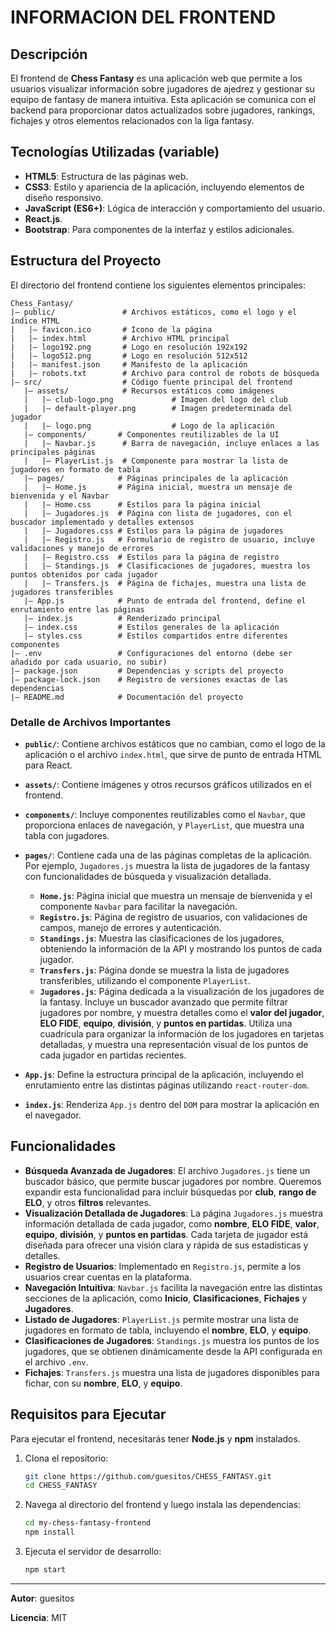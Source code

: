 # INFORMACION DEL FRONTEND

## Descripción
El frontend de **Chess Fantasy** es una aplicación web que permite a los usuarios visualizar información sobre jugadores de ajedrez y gestionar su equipo de fantasy de manera intuitiva. Esta aplicación se comunica con el backend para proporcionar datos actualizados sobre jugadores, rankings, fichajes y otros elementos relacionados con la liga fantasy.

## Tecnologías Utilizadas (variable)

- **HTML5**: Estructura de las páginas web.
- **CSS3**: Estilo y apariencia de la aplicación, incluyendo elementos de diseño responsivo.
- **JavaScript (ES6+)**: Lógica de interacción y comportamiento del usuario.
- **React.js**.
- **Bootstrap**: Para componentes de la interfaz y estilos adicionales.

## Estructura del Proyecto

El directorio del frontend contiene los siguientes elementos principales:

```
Chess_Fantasy/
|— public/               # Archivos estáticos, como el logo y el índice HTML
|   |— favicon.ico       # Icono de la página
|   |— index.html        # Archivo HTML principal
|   |— logo192.png       # Logo en resolución 192x192
|   |— logo512.png       # Logo en resolución 512x512
|   |— manifest.json     # Manifesto de la aplicación
|   |— robots.txt        # Archivo para control de robots de búsqueda
|— src/                  # Código fuente principal del frontend
   |— assets/            # Recursos estáticos como imágenes
   |   |— club-logo.png             # Imagen del logo del club
   |   |— default-player.png        # Imagen predeterminada del jugador
   |   |— logo.png                  # Logo de la aplicación
   |— components/       # Componentes reutilizables de la UI
   |   |— Navbar.js      # Barra de navegación, incluye enlaces a las principales páginas
   |   |— PlayerList.js  # Componente para mostrar la lista de jugadores en formato de tabla
   |— pages/            # Páginas principales de la aplicación
   |   |— Home.js       # Página inicial, muestra un mensaje de bienvenida y el Navbar
   |   |— Home.css      # Estilos para la página inicial
   |   |— Jugadores.js  # Página con lista de jugadores, con el buscador implementado y detalles extensos
   |   |— Jugadores.css # Estilos para la página de jugadores
   |   |— Registro.js   # Formulario de registro de usuario, incluye validaciones y manejo de errores
   |   |— Registro.css  # Estilos para la página de registro
   |   |— Standings.js  # Clasificaciones de jugadores, muestra los puntos obtenidos por cada jugador
   |   |— Transfers.js  # Página de fichajes, muestra una lista de jugadores transferibles
   |— App.js            # Punto de entrada del frontend, define el enrutamiento entre las páginas
   |— index.js          # Renderizado principal
   |— index.css         # Estilos generales de la aplicación
   |— styles.css        # Estilos compartidos entre diferentes componentes
|— .env                 # Configuraciones del entorno (debe ser añadido por cada usuario, no subir)
|— package.json         # Dependencias y scripts del proyecto
|— package-lock.json    # Registro de versiones exactas de las dependencias
|— README.md            # Documentación del proyecto
```

### Detalle de Archivos Importantes

- **`public/`**: Contiene archivos estáticos que no cambian, como el logo de la aplicación o el archivo `index.html`, que sirve de punto de entrada HTML para React.
- **`assets/`**: Contiene imágenes y otros recursos gráficos utilizados en el frontend.
- **`components/`**: Incluye componentes reutilizables como el `Navbar`, que proporciona enlaces de navegación, y `PlayerList`, que muestra una tabla con jugadores.
- **`pages/`**: Contiene cada una de las páginas completas de la aplicación. Por ejemplo, `Jugadores.js` muestra la lista de jugadores de la fantasy con funcionalidades de búsqueda y visualización detallada.
  - **`Home.js`**: Página inicial que muestra un mensaje de bienvenida y el componente `Navbar` para facilitar la navegación.
  - **`Registro.js`**: Página de registro de usuarios, con validaciones de campos, manejo de errores y autenticación.
  - **`Standings.js`**: Muestra las clasificaciones de los jugadores, obteniendo la información de la API y mostrando los puntos de cada jugador.
  - **`Transfers.js`**: Página donde se muestra la lista de jugadores transferibles, utilizando el componente `PlayerList`.
  - **`Jugadores.js`**: Página dedicada a la visualización de los jugadores de la fantasy. Incluye un buscador avanzado que permite filtrar jugadores por nombre, y muestra detalles como el **valor del jugador**, **ELO FIDE**, **equipo**, **división**, y **puntos en partidas**. Utiliza una cuadrícula para organizar la información de los jugadores en tarjetas detalladas, y muestra una representación visual de los puntos de cada jugador en partidas recientes.

- **`App.js`**: Define la estructura principal de la aplicación, incluyendo el enrutamiento entre las distintas páginas utilizando `react-router-dom`.
- **`index.js`**: Renderiza `App.js` dentro del `DOM` para mostrar la aplicación en el navegador.

## Funcionalidades

- **Búsqueda Avanzada de Jugadores**: El archivo `Jugadores.js` tiene un buscador básico, que permite buscar jugadores por nombre. Queremos expandir esta funcionalidad para incluir búsquedas por **club**, **rango de ELO**, y otros **filtros** relevantes.
- **Visualización Detallada de Jugadores**: La página `Jugadores.js` muestra información detallada de cada jugador, como **nombre**, **ELO FIDE**, **valor**, **equipo**, **división**, y **puntos en partidas**. Cada tarjeta de jugador está diseñada para ofrecer una visión clara y rápida de sus estadísticas y detalles.
- **Registro de Usuarios**: Implementado en `Registro.js`, permite a los usuarios crear cuentas en la plataforma.
- **Navegación Intuitiva**: `Navbar.js` facilita la navegación entre las distintas secciones de la aplicación, como **Inicio**, **Clasificaciones**, **Fichajes** y **Jugadores**.
- **Listado de Jugadores**: `PlayerList.js` permite mostrar una lista de jugadores en formato de tabla, incluyendo el **nombre**, **ELO**, y **equipo**.
- **Clasificaciones de Jugadores**: `Standings.js` muestra los puntos de los jugadores, que se obtienen dinámicamente desde la API configurada en el archivo `.env`.
- **Fichajes**: `Transfers.js` muestra una lista de jugadores disponibles para fichar, con su **nombre**, **ELO**, y **equipo**.

## Requisitos para Ejecutar

Para ejecutar el frontend, necesitarás tener **Node.js** y **npm** instalados.

1. Clona el repositorio:

   ```bash
   git clone https://github.com/guesitos/CHESS_FANTASY.git
   cd CHESS_FANTASY
   ```

2. Navega al directorio del frontend y luego instala las dependencias:

   ```bash
   cd my-chess-fantasy-frontend
   npm install
   ```

3. Ejecuta el servidor de desarrollo:

   ```bash
   npm start
   ```
   
---
**Autor**: guesitos

**Licencia**: MIT